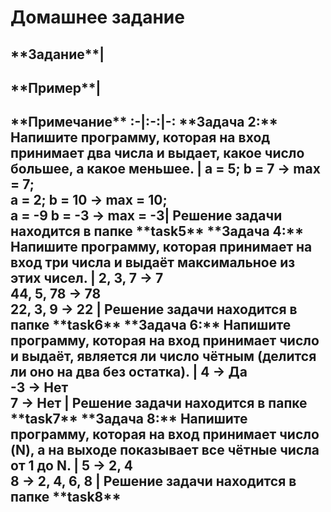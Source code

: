 # Домашнее задание

<h2>**Задание**|<h2>**Пример**|<h2>**Примечание**
:-|:-:|-:
**Задача 2:** Напишите программу, которая на вход принимает два числа и выдает, какое число большее, а какое меньшее. | a = 5; b = 7 -> max = 7;<br> a = 2; b = 10 -> max = 10;<br> a = -9 b = -3 -> max = -3| Решение задачи находится в папке **task5**
**Задача 4:** Напишите программу, которая принимает на вход три числа и выдаёт максимальное из этих чисел. | 2, 3, 7 -> 7<br> 44, 5, 78 -> 78<br> 22, 3, 9 -> 22 | Решение задачи находится в папке **task6**
**Задача 6:** Напишите программу, которая на вход принимает число и выдаёт, является ли число чётным (делится ли оно на два без остатка). | 4 -> Да<br> -3 -> Нет<br> 7 -> Нет | Решение задачи находится в папке **task7**
**Задача 8:** Напишите программу, которая на вход принимает число (N), а на выходе показывает все чётные числа от 1 до N. | 5 -> 2, 4<br> 8 -> 2, 4, 6, 8 | Решение задачи находится в папке **task8**